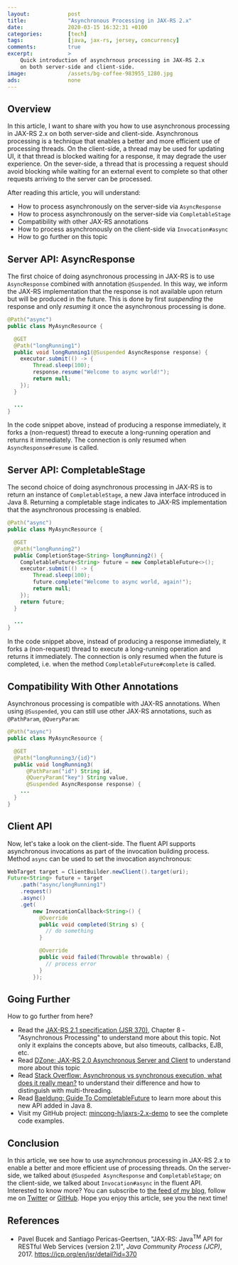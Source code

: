 ```yaml
---
layout:            post
title:             "Asynchronous Processing in JAX-RS 2.x"
date:              2020-03-15 16:32:31 +0100
categories:        [tech]
tags:              [java, jax-rs, jersey, concurrency]
comments:          true
excerpt:           >
    Quick introduction of asynchrnous processing in JAX-RS 2.x
    on both server-side and client-side.
image:             /assets/bg-coffee-983955_1280.jpg
ads:               none
---
```


## Overview

In this article, I want to share with you how to use asynchronous processing in
JAX-RS 2.x on both server-side and client-side. Asynchronous processing is a
technique that enables a better and more efficient use of processing threads.
On the client-side, a thread may be used for updating UI, it that thread is
blocked waiting for a response, it may degrade the user experience. On the
sever-side, a thread that is processing a request should avoid blocking while waiting
for an external event to complete so that other requests arriving to the server can
be processed.

After reading this article, you will understand:

- How to process asynchronously on the server-side via `AsyncResponse`
- How to process asynchronously on the server-side via `CompletableStage`
- Compatibility with other JAX-RS annotations
- How to process asynchronously on the client-side via `Invocation#async`
- How to go further on this topic

## Server API: AsyncResponse

The first choice of doing asynchronous processing in JAX-RS is to use
`AsyncResponse` combined with annotation `@Suspended`. In this way, we inform
the JAX-RS implementation that the response is not available upon return but
will be produced in the future. This is done by first _suspending_ the response
and only _resuming_ it once the asynchronous processing is done.

```java
@Path("async")
public class MyAsyncResource {

  @GET
  @Path("longRunning1")
  public void longRunning1(@Suspended AsyncResponse response) {
    executor.submit(() -> {
        Thread.sleep(100);
        response.resume("Welcome to async world!");
        return null;
    });
  }

  ...
}
```

In the code snippet above, instead of producing a response immediately, it
forks a (non-request) thread to execute a long-running operation and returns it
immediately. The connection is only resumed when `AsyncResponse#resume` is
called.

## Server API: CompletableStage

The second choice of doing asynchronous processing in JAX-RS is to return an
instance of `CompletableStage`, a new Java interface introduced in Java 8.
Returning a completable stage indicates to JAX-RS implementation that the
asynchronous processing is enabled.

```java
@Path("async")
public class MyAsyncResource {

  @GET
  @Path("longRunning2")
  public CompletionStage<String> longRunning2() {
    CompletableFuture<String> future = new CompletableFuture<>();
    executor.submit(() -> {
        Thread.sleep(100);
        future.complete("Welcome to async world, again!");
        return null;
    });
    return future;
  }

  ...
}
```

In the code snippet above, instead of producing a response immediately, it forks
a (non-request) thread to execute a long-running operation and returns it
immediately. The connection is only resumed when the future is completed, i.e.
when the method `CompletableFuture#complete` is called.

## Compatibility With Other Annotations

Asynchronous processing is compatible with JAX-RS annotations. When using
`@Suspended`, you can still use other JAX-RS annotations, such as `@PathParam`,
`@QueryParam`:

```java
@Path("async")
public class MyAsyncResource {

  @GET
  @Path("longRunning3/{id}")
  public void longRunning3(
      @PathParam("id") String id,
      @QueryParam("key") String value,
      @Suspended AsyncResponse response) {
    ...
  }
}
```

## Client API

Now, let's take a look on the client-side. The fluent API supports asynchronous
invocations as part of the invocation building process. Method `async` can be
used to set the invocation asynchronous:

```java
WebTarget target = ClientBuilder.newClient().target(uri);
Future<String> future = target
    .path("async/longRunning1")
    .request()
    .async()
    .get(
        new InvocationCallback<String>() {
          @Override
          public void completed(String s) {
            // do something
          }

          @Override
          public void failed(Throwable throwable) {
            // process error
          }
        });
```

## Going Further

How to go further from here?

- Read the [JAX-RS 2.1 specification (JSR 370)](https://jcp.org/en/jsr/detail?id=370), Chapter 8 - "Asynchronous Processing" to
  understand more about this topic. Not only it explains the concepts above, but
  also timeouts, callbacks, EJB, etc.
- Read [DZone: JAX-RS 2.0 Asynchronous Server and
  Client](https://dzone.com/articles/jax-rs-20-asynchronous-server-and-client)
  to understand more about this topic
- Read [Stack Overflow: Asynchronous vs synchronous execution, what does it
  really mean?](https://stackoverflow.com/questions/748175/) to understand their
  difference and how to distinguish with multi-threading.
- Read [Baeldung: Guide To
  CompletableFuture](https://www.baeldung.com/java-completablefuture) to learn
  more about this new API added in Java 8.
- Visit my GitHub project:
  [mincong-h/jaxrs-2.x-demo](https://github.com/mincong-h/jaxrs-2.x-demo/tree/blog-2020-async-processing/async)
  to see the complete code examples.

## Conclusion

In this article, we see how to use asynchronous processing in JAX-RS 2.x to
enable a better and more efficient use of processing threads. On the
server-side, we talked about `@Suspeded AsyncResponse` and `CompletableStage`;
on the client-side, we talked about `Invocation#async` in the fluent API.
Interested to know more? You can subscribe to [the feed of my blog](/feed.xml), follow me
on [Twitter](https://twitter.com/mincong_h) or
[GitHub](https://github.com/mincong-h/). Hope you enjoy this article, see you the next time!

## References

- Pavel Bucek and Santiago Pericas-Geertsen, "JAX-RS: Java<sup>TM</sup> API for
  RESTful Web Services (version 2.1)", _Java Community Process (JCP)_, 2017. <https://jcp.org/en/jsr/detail?id=370>
